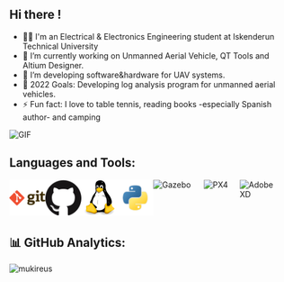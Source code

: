 

## Hi there !
- 👨‍🎓 I'm an Electrical & Electronics Engineering student at Iskenderun Technical University
- 🔭 I’m currently working on Unmanned Aerial Vehicle, QT Tools and Altium Designer.
- 🌱 I’m developing software&hardware for UAV systems.
- 🥅 2022 Goals: Developing log analysis program for unmanned aerial vehicles.
- ⚡ Fun fact: I love to table tennis, reading books -especially Spanish author- and camping

<img align="top" alt="GIF" src="https://github.com/abhisheknaiidu/abhisheknaiidu/blob/master/code.gif?raw=true" width="500" height="320" />

<br />

 ## Languages and Tools: 
<img align="left" alt="Git" width="64px" src="https://raw.githubusercontent.com/github/explore/80688e429a7d4ef2fca1e82350fe8e3517d3494d/topics/git/git.png" />
<img align="left" alt="GitHub" width="64x" src="https://raw.githubusercontent.com/github/explore/78df643247d429f6cc873026c0622819ad797942/topics/github/github.png" />
<img align="left" alt="Linux" width="64px" src="https://raw.githubusercontent.com/devicons/devicon/master/icons/linux/linux-original.svg" />
<img align="left" alt="Python" width="64px" src="https://raw.githubusercontent.com/github/explore/cebd63002168a05a6a642f309227eefeccd92950/topics/python/python.png" />
<img align="left" alt="Gazebo" width="90px" src="https://404warehouse.files.wordpress.com/2016/07/gazebo_px4.png" />
<img align="left" alt="PX4" width="64px" src="https://raw.githubusercontent.com/rahulbanerjee26/githubAboutMeGenerator/main/icons/arduino.svg" />
<img align="left" alt="Adobe XD" width="64px" src="https://raw.githubusercontent.com/rahulbanerjee26/githubAboutMeGenerator/main/icons/qt.svg" />
<br />

<br />
<br />
<br />



## 📊 GitHub Analytics:

  <img height="180em" align="left" src="https://github-readme-stats.vercel.app/api/top-langs?username=demirbilektm&show_icons=true&locale=en&layout=compact&langs_count=8&theme=radical" alt="mukireus"/>
</a>

<br />
<br />






